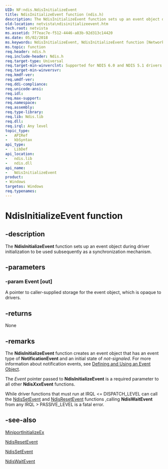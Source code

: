 ```yaml
---
UID: NF:ndis.NdisInitializeEvent
title: NdisInitializeEvent function (ndis.h)
description: The NdisInitializeEvent function sets up an event object during driver initialization to be used subsequently as a synchronization mechanism.
old-location: netvista\ndisinitializeevent.htm
tech.root: netvista
ms.assetid: 7f7eac7e-f512-4446-a83b-92d313c14420
ms.date: 05/02/2018
ms.keywords: NdisInitializeEvent, NdisInitializeEvent function [Network Drivers Starting with Windows Vista], ndis/NdisInitializeEvent, ndis_event_ref_35523d4a-3084-43ea-9dc0-6e9017b9ed22.xml, netvista.ndisinitializeevent
ms.topic: function
req.header: ndis.h
req.include-header: Ndis.h
req.target-type: Universal
req.target-min-winverclnt: Supported for NDIS 6.0 and NDIS 5.1 drivers (see    NdisInitializeEvent (NDIS   5.1)) in Windows Vista. Supported for NDIS 5.1 drivers (see    NdisInitializeEvent (NDIS   5.1)) in Windows XP.
req.target-min-winversvr: 
req.kmdf-ver: 
req.umdf-ver: 
req.ddi-compliance: 
req.unicode-ansi: 
req.idl: 
req.max-support: 
req.namespace: 
req.assembly: 
req.type-library: 
req.lib: Ndis.lib
req.dll: 
req.irql: Any level
topic_type:
-	APIRef
-	kbSyntax
api_type:
-	LibDef
api_location:
-	ndis.lib
-	ndis.dll
api_name:
-	NdisInitializeEvent
product:
- Windows
targetos: Windows
req.typenames: 
---
```


# NdisInitializeEvent function


## -description


The 
  <b>NdisInitializeEvent</b> function sets up an event object during driver initialization to be used
  subsequently as a synchronization mechanism.


## -parameters




### -param Event [out]

A pointer to caller-supplied storage for the event object, which is opaque to drivers.


## -returns



None




## -remarks



The 
    <b>NdisInitializeEvent</b> function creates an event object that has an event type of 
    <b>NotificationEvent</b> and an initial state of 
    <i>not-signaled</i>. For more information about notification events, see 
    <a href="https://msdn.microsoft.com/4b7807f0-bbea-4402-b028-9ac73724717f">Defining and Using an Event
    Object</a>.

The 
    <i>Event</i> pointer passed to 
    <b>NdisInitializeEvent</b> is a required parameter to all other 
    <b>Ndis<i>Xxx</i>Event</b> functions.

While driver functions that must run at IRQL &lt;= DISPATCH_LEVEL can call the 
    <a href="https://msdn.microsoft.com/library/windows/hardware/ff564539">NdisSetEvent</a> and 
    <a href="https://msdn.microsoft.com/library/windows/hardware/ff564526">NdisResetEvent</a> functions ,calling 
    <b>NdisWaitEvent</b> from any IRQL &gt; PASSIVE_LEVEL is a fatal error.




## -see-also




<a href="https://msdn.microsoft.com/b146fa81-005b-4a6c-962d-4cb023ea790e">MiniportInitializeEx</a>



<a href="https://msdn.microsoft.com/library/windows/hardware/ff564526">NdisResetEvent</a>



<a href="https://msdn.microsoft.com/library/windows/hardware/ff564539">NdisSetEvent</a>



<a href="https://msdn.microsoft.com/library/windows/hardware/ff564651">NdisWaitEvent</a>
 

 

